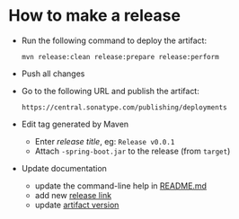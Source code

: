 How to make a release
=====================

* Run the following command to deploy the artifact:

  ```
  mvn release:clean release:prepare release:perform
  ```


* Push all changes

* Go to the following URL and publish the artifact:

  ```
  https://central.sonatype.com/publishing/deployments
  ```

* Edit tag generated by Maven 

  * Enter *release title*, eg: `Release v0.0.1`
  * Attach `-spring-boot.jar` to the release (from `target`)

* Update documentation

  * update the command-line help in [README.md](README.md#command-line)
  * add new [release link](README.md#releases)
  * update [artifact version](README.md#maven)
